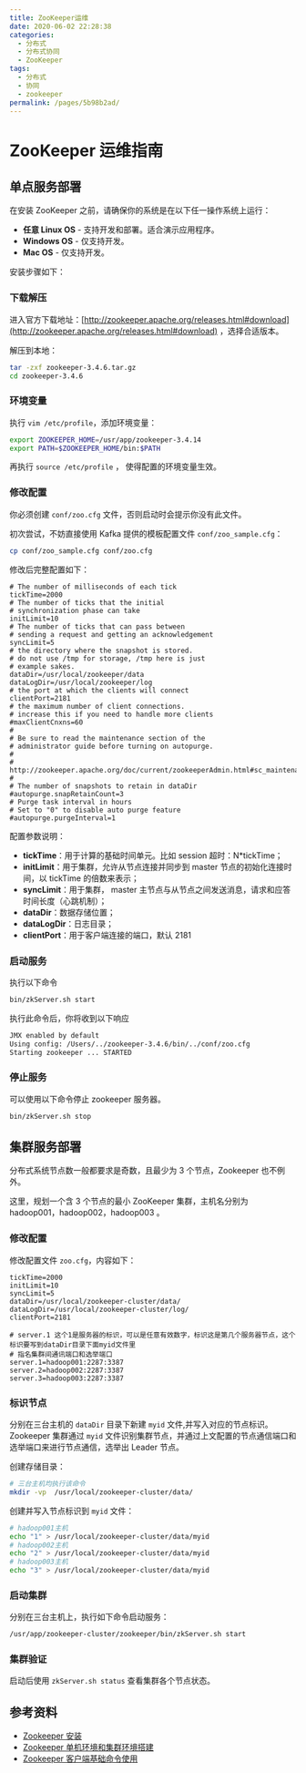 ```yaml
---
title: ZooKeeper运维
date: 2020-06-02 22:28:38
categories:
  - 分布式
  - 分布式协同
  - ZooKeeper
tags:
  - 分布式
  - 协同
  - zookeeper
permalink: /pages/5b98b2ad/
---
```


# ZooKeeper 运维指南

## 单点服务部署

在安装 ZooKeeper 之前，请确保你的系统是在以下任一操作系统上运行：

- **任意 Linux OS** - 支持开发和部署。适合演示应用程序。
- **Windows OS** - 仅支持开发。
- **Mac OS** - 仅支持开发。

安装步骤如下：

### 下载解压

进入官方下载地址：[http://zookeeper.apache.org/releases.html#download](http://zookeeper.apache.org/releases.html#download) ，选择合适版本。

解压到本地：

```bash
tar -zxf zookeeper-3.4.6.tar.gz
cd zookeeper-3.4.6
```

### 环境变量

执行 `vim /etc/profile`，添加环境变量：

```bash
export ZOOKEEPER_HOME=/usr/app/zookeeper-3.4.14
export PATH=$ZOOKEEPER_HOME/bin:$PATH
```

再执行 `source /etc/profile` ， 使得配置的环境变量生效。

### 修改配置

你必须创建 `conf/zoo.cfg` 文件，否则启动时会提示你没有此文件。

初次尝试，不妨直接使用 Kafka 提供的模板配置文件 `conf/zoo_sample.cfg`：

```bash
cp conf/zoo_sample.cfg conf/zoo.cfg
```

修改后完整配置如下：

```properties
# The number of milliseconds of each tick
tickTime=2000
# The number of ticks that the initial
# synchronization phase can take
initLimit=10
# The number of ticks that can pass between
# sending a request and getting an acknowledgement
syncLimit=5
# the directory where the snapshot is stored.
# do not use /tmp for storage, /tmp here is just
# example sakes.
dataDir=/usr/local/zookeeper/data
dataLogDir=/usr/local/zookeeper/log
# the port at which the clients will connect
clientPort=2181
# the maximum number of client connections.
# increase this if you need to handle more clients
#maxClientCnxns=60
#
# Be sure to read the maintenance section of the
# administrator guide before turning on autopurge.
#
# http://zookeeper.apache.org/doc/current/zookeeperAdmin.html#sc_maintenance
#
# The number of snapshots to retain in dataDir
#autopurge.snapRetainCount=3
# Purge task interval in hours
# Set to "0" to disable auto purge feature
#autopurge.purgeInterval=1
```

配置参数说明：

- **tickTime**：用于计算的基础时间单元。比如 session 超时：N\*tickTime；
- **initLimit**：用于集群，允许从节点连接并同步到 master 节点的初始化连接时间，以 tickTime 的倍数来表示；
- **syncLimit**：用于集群， master 主节点与从节点之间发送消息，请求和应答时间长度（心跳机制）；
- **dataDir**：数据存储位置；
- **dataLogDir**：日志目录；
- **clientPort**：用于客户端连接的端口，默认 2181

### 启动服务

执行以下命令

```bash
bin/zkServer.sh start
```

执行此命令后，你将收到以下响应

```bash
JMX enabled by default
Using config: /Users/../zookeeper-3.4.6/bin/../conf/zoo.cfg
Starting zookeeper ... STARTED
```

### 停止服务

可以使用以下命令停止 zookeeper 服务器。

```bash
bin/zkServer.sh stop
```

## 集群服务部署

分布式系统节点数一般都要求是奇数，且最少为 3 个节点，Zookeeper 也不例外。

这里，规划一个含 3 个节点的最小 ZooKeeper 集群，主机名分别为 hadoop001，hadoop002，hadoop003 。

### 修改配置

修改配置文件 `zoo.cfg`，内容如下：

```properties
tickTime=2000
initLimit=10
syncLimit=5
dataDir=/usr/local/zookeeper-cluster/data/
dataLogDir=/usr/local/zookeeper-cluster/log/
clientPort=2181

# server.1 这个1是服务器的标识，可以是任意有效数字，标识这是第几个服务器节点，这个标识要写到dataDir目录下面myid文件里
# 指名集群间通讯端口和选举端口
server.1=hadoop001:2287:3387
server.2=hadoop002:2287:3387
server.3=hadoop003:2287:3387
```

### 标识节点

分别在三台主机的 `dataDir` 目录下新建 `myid` 文件,并写入对应的节点标识。Zookeeper 集群通过 `myid` 文件识别集群节点，并通过上文配置的节点通信端口和选举端口来进行节点通信，选举出 Leader 节点。

创建存储目录：

```bash
# 三台主机均执行该命令
mkdir -vp  /usr/local/zookeeper-cluster/data/
```

创建并写入节点标识到 `myid` 文件：

```bash
# hadoop001主机
echo "1" > /usr/local/zookeeper-cluster/data/myid
# hadoop002主机
echo "2" > /usr/local/zookeeper-cluster/data/myid
# hadoop003主机
echo "3" > /usr/local/zookeeper-cluster/data/myid
```

### 启动集群

分别在三台主机上，执行如下命令启动服务：

```bash
/usr/app/zookeeper-cluster/zookeeper/bin/zkServer.sh start
```

### 集群验证

启动后使用 `zkServer.sh status` 查看集群各个节点状态。

## 参考资料

- [Zookeeper 安装](https://www.w3cschool.cn/zookeeper/zookeeper_installation.html)
- [Zookeeper 单机环境和集群环境搭建](https://github.com/heibaiying/BigData-Notes/blob/master/notes/installation/Zookeeper%E5%8D%95%E6%9C%BA%E7%8E%AF%E5%A2%83%E5%92%8C%E9%9B%86%E7%BE%A4%E7%8E%AF%E5%A2%83%E6%90%AD%E5%BB%BA.md)
- [Zookeeper 客户端基础命令使用](https://www.runoob.com/w3cnote/zookeeper-bs-command.html)